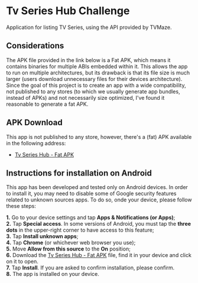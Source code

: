 # Tv Series Hub Challenge

Application for listing TV Series, using the API provided by TVMaze. 

## Considerations
The APK file provided in the link below is a Fat APK, which means it contains binaries for multiple ABIs embedded within it. This allows the app to run on multiple architectures, but its drawback is that its file size is much larger (users download unnecessary files for their devices architecture).
Since the goal of this project is to create an app with a wide compatibility, not published to any stores (to which we usually generate app bundles, instead of APKs) and not necessarily size optimized, I've found it reasonable to generate a fat APK.

## APK Download

This app is not published to any store, however, there's a (fat) APK available in the following address:
- [Tv Series Hub - Fat APK](https://drive.google.com/drive/folders/1qtGWDDL2WEX6y-FPqH_F0ASieRcAkHAr?usp=sharing)

## Instructions for installation on Android

This app has been developed and tested only on Android devices. In order to install it, you may need to disable some of Google security features related to unknown sources apps. To do so, onde your device, please follow these steps:

**1.** Go to your device settings and tap **Apps & Notifications (or Apps)**;<br/>
**2.** Tap **Special access**. In some versions of Android, you must tap the **three dots** in the upper-right corner to have access to this feature;<br/>
**3.** Tap **Install unknown apps**;<br/>
**4.** Tap **Chrome** (or whichever web browser you use);<br/>
**5.** Move **Allow from this source** to the **On** position;<br/>
**6.** Download the [Tv Series Hub - Fat APK](https://drive.google.com/drive/folders/1qtGWDDL2WEX6y-FPqH_F0ASieRcAkHAr?usp=sharing) file, find it in your device and click on it to open.<br/>
**7.** Tap **Install**. If you are asked to confirm installation, please confirm.<br/>
**8.** The app is installed on your device.<br/>

